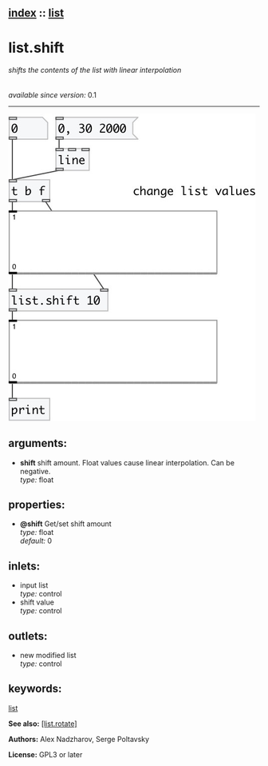[index](index.html) :: [list](category_list.html)
---

# list.shift

###### shifts the contents of the list with linear interpolation

*available since version:* 0.1

---




[![example](../examples/img/list.shift.jpg)](../examples/pd/list.shift.pd)



## arguments:

* **shift**
shift amount. Float values cause linear interpolation. Can be negative.<br>
_type:_ float<br>





## properties:

* **@shift** 
Get/set shift amount<br>
_type:_ float<br>
_default:_ 0<br>



## inlets:

* input list<br>
_type:_ control
* shift value<br>
_type:_ control



## outlets:

* new modified list<br>
_type:_ control



## keywords:

[list](keywords/list.html)



**See also:**
[\[list.rotate\]](list.rotate.html)




**Authors:** Alex Nadzharov, Serge Poltavsky




**License:** GPL3 or later





